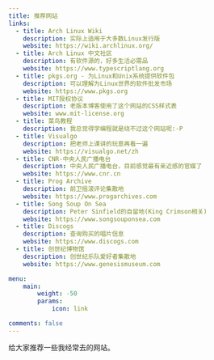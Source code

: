 ```yaml
---
title: 推荐网站
links:
  - title: Arch Linux Wiki
    description: 实际上适用于大多数Linux发行版
    website: https://wiki.archlinux.org/
  - title: Arch Linux 中文社区
    description: 有软件源的，好多生活必需品
    website: https://www.typescriptlang.org
  - title: pkgs.org - 为Linux和Unix系统提供软件包
    description: 可以理解为Linux世界的软件批发市场
    website: https://www.pkgs.org
  - title: MIT授权协议
    description: 老版本博客使用了这个网站的CSS样式表
    website: www.mit-license.org
  - title: 菜鸟教程
    description: 我总觉得学编程就是绕不过这个网站呢:-P
  - title: Visualgo
    description: 把老师上课讲的玩意再看一遍
    website: https://visualgo.net/zh
  - title: CNR-中央人民广播电台
    description: 中央人民广播电台，目前感觉最有亲近感的官媒了
    website: https://www.cnr.cn
  - title: Prog Archive
    description: 前卫摇滚评论集散地
    website: https://www.progarchives.com
  - title: Song Soup On Sea
    description: Peter Sinfield的自留地(King Crimson相关)
    website: https://www.songsouponsea.com
  - title: Discogs
    description: 查询购买的唱片信息
    website: https://www.discogs.com
  - title: 创世纪博物馆
    description: 创世纪乐队爱好者集散地
    website: https://www.genesismuseum.com

menu:
    main: 
        weight: -50
        params:
            icon: link

comments: false
---
```


给大家推荐一些我经常去的网站。